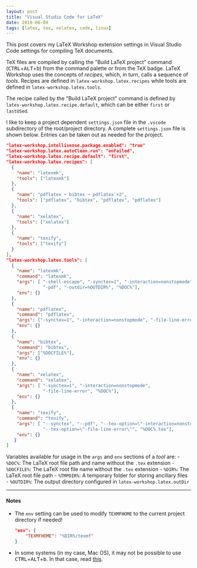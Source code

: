 ```yaml
---
layout: post
title: "Visual Studio Code for LaTeX"
date: 2019-06-09
tags: [latex, tex, xelatex, code, linux]
---
```


This post covers my LaTeX Workshop extension settings in Visual Studio Code settings for compiling TeX documents. 

TeX files are compiled by calling the "Build LaTeX project" command (<kbd>CTRL</kbd>+<kbd>ALT</kbd>+<kbd>b</kbd>) from the command palette or from the TeX badge. LaTeX Workshop uses the concepts of *recipes*, which, in turn, calls a sequence of *tools*. Recipes are defined in `latex-workshop.latex.recipes` while tools are defined in `latex-workshop.latex.tools`. 

The recipe called by the "Build LaTeX project" command is defined by `latex-workshop.latex.recipe.default`, which can be either `first` or `lastUSed`.

I like to keep a project dependent `settings.json` file in the `.vscode` subdirectory of the root/project directory.  A complete `settings.json` file is shown below. Entries can be taken out as needed for the project.

```json
"latex-workshop.intellisense.package.enabled": "true"
"latex-workshop.latex.autoClean.run": "onFailed",
"latex-workshop.latex.recipe.default": "first",
"latex-workshop.latex.recipes": [
  {
    "name": "latexmk",
    "tools": ["latexmk"]
  },
  {
    "name": "pdflatex ➞ bibtex ➞ pdflatex`×2",
    "tools": ["pdflatex", "bibtex", "pdflatex", "pdflatex"]
  },
  {
    "name": "xelatex",
    "tools": ["xelatex"]
  },  
  {
    "name": "texify",
    "tools": ["texify"]
  }
],
"latex-workshop.latex.tools": [
  {
    "name": "latexmk",
    "command": "latexmk",
    "args": [ "-shell-escape", "-synctex=1", "-interaction=nonstopmode", "-file-line-error", 
              "-pdf", "-outdir=%OUTDIR%", "%DOC%"],
    "env": {}
  },
  {
    "name": "pdflatex",
    "command": "pdflatex",
    "args": ["-synctex=1", "-interaction=nonstopmode", "-file-line-error", "%DOC%"],
    "env": {}
  },
  {
    "name": "bibtex",
    "command": "bibtex",
    "args": ["%DOCFILE%"],
    "env": {}
  },
  {
    "name": "xelatex",
    "command": "xelatex",
    "args": [ "-synctex=1", "-interaction=nonstopmode", 
              "-file-line-error", "%DOC%"],
    "env": {}
  },
  {
    "name": "texify",
    "command": "texify",
    "args": [ "--synctex", "--pdf", "--tex-option=\"-interaction=nonstopmode\"", 
              "--tex-option=\"-file-line-error\"", "%DOC%.tex"],
    "env": {}
   }  
]
```
 Variables available for usage in the `args` and `env` sections of a *tool* are:
    - `%DOC%`: The LaTeX root file path and name without the `.tex` extension
    - `%DOCFILE%`: The LaTeX root file name without the `.tex` extension
    - `%DIR%`: The LaTeX root file path
    - `%TMPDIR%`: A temporary folder for storing ancillary files
    - `%OUTDIR%`: The output directory configured in `latex-workshop.latex.outDir`

---

#### Notes
- The `env` setting can be used to modify `TEXMFHOME` to the current project directory if needed!

    ```json
    "env": {
        "TEXMFHOME": "%DIR%/texmf"
    }
    ```

- In some systems (in my case, Mac OS), it may not be possible to use <kbd>CTRL</kbd>+<kbd>ALT</kbd>+<kbd>b</kbd>. In that case, read [this](https://github.com/James-Yu/LaTeX-Workshop/wiki/FAQ#i-cannot-use-ctrlalt-in-a-shortcut). 